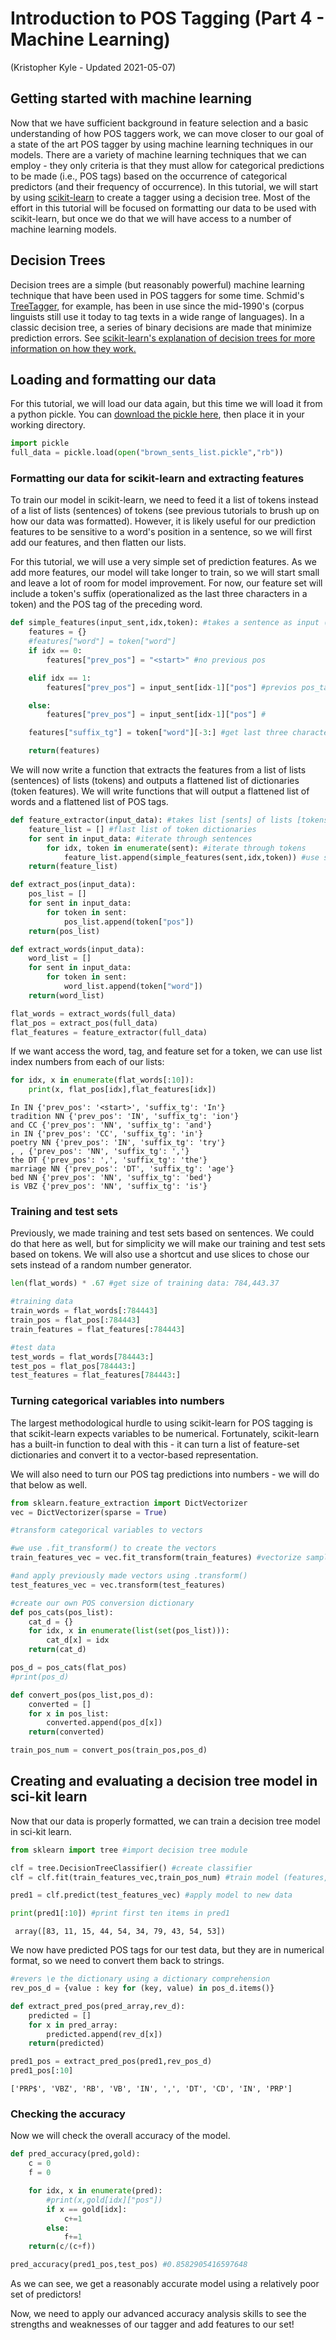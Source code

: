 # Introduction to POS Tagging (Part 4  - Machine Learning)
(Kristopher Kyle - Updated 2021-05-07)

## Getting started with machine learning
Now that we have sufficient background in feature selection and a basic understanding of how POS taggers work, we can move closer to our goal of a state of the art POS tagger by using machine learning techniques in our models. There are a variety of machine learning techniques that we can employ - they only criteria is that they must allow for categorical predictions to be made (i.e., POS tags) based on the occurrence of categorical predictors (and their frequency of occurrence). In this tutorial, we will start by using [scikit-learn](https://scikit-learn.org/stable/index.html) to create a tagger using a decision tree. Most of the effort in this tutorial will be focused on formatting our data to be used with scikit-learn, but once we do that we will have access to a number of machine learning models.

## Decision Trees
Decision trees are a simple (but reasonably powerful) machine learning technique that have been used in POS taggers for some time. Schmid's [TreeTagger](https://www.cis.uni-muenchen.de/~schmid/tools/TreeTagger/), for example, has been in use since the mid-1990's (corpus linguists still use it today to tag texts in a wide range of languages). In a classic decision tree, a series of binary decisions are made that minimize prediction errors. See [scikit-learn's explanation of decision trees for more information on how they work.](https://scikit-learn.org/stable/modules/tree.html)

## Loading and formatting our data

For this tutorial, we will load our data again, but this time we will load it from a python pickle. You can [download the pickle here](https://github.com/kristopherkyle/Corpus-Linguistics-Working-Group/raw/main/docs/brown_sents_list.pickle), then place it in your working directory.

```python
import pickle
full_data = pickle.load(open("brown_sents_list.pickle","rb"))
```

### Formatting our data for scikit-learn and extracting features
To train our model in scikit-learn, we need to feed it a list of tokens instead of a list of lists (sentences) of tokens (see previous tutorials to brush up on how our data was formatted). However, it is likely useful for our prediction features to be sensitive to a word's position in a sentence, so we will first add our features, and then flatten our lists.

For this tutorial, we will use a very simple set of prediction features. As we add more features, our model will take longer to train, so we will start small and leave a lot of room for model improvement. For now, our feature set will include a token's suffix (operationalized as the last three characters in a token) and the POS tag of the preceding word.

```python
def simple_features(input_sent,idx,token): #takes a sentence as input (with word and tag specified), outputs a more feature-rich version
	features = {}
	#features["word"] = token["word"]
	if idx == 0:
		features["prev_pos"] = "<start>" #no previous pos

	elif idx == 1:
		features["prev_pos"] = input_sent[idx-1]["pos"] #previos pos_tag

	else:
		features["prev_pos"] = input_sent[idx-1]["pos"] #

	features["suffix_tg"] = token["word"][-3:] #get last three characters

	return(features)
```

We will now write a function that extracts the features from a list of lists (sentences) of lists (tokens) and outputs a flattened list of dictionaries (token features). We will write functions that will output a flattened list of words and a flattened list of POS tags.

```python
def feature_extractor(input_data): #takes list [sents] of lists [tokens] of dictionaries [token_features], outputs a flat list of dicts [features]
	feature_list = [] #flast list of token dictionaries
	for sent in input_data: #iterate through sentences
		for idx, token in enumerate(sent): #iterate through tokens
			feature_list.append(simple_features(sent,idx,token)) #use simple_features function to add features
	return(feature_list)

def extract_pos(input_data):
	pos_list = []
	for sent in input_data:
		for token in sent:
			pos_list.append(token["pos"])
	return(pos_list)

def extract_words(input_data):
	word_list = []
	for sent in input_data:
		for token in sent:
			word_list.append(token["word"])
	return(word_list)

flat_words = extract_words(full_data)
flat_pos = extract_pos(full_data)
flat_features = feature_extractor(full_data)
```

If we want access the word, tag, and feature set for a token, we can use list index numbers from each of our lists:

```python
for idx, x in enumerate(flat_words[:10]):
	print(x, flat_pos[idx],flat_features[idx])
```

```
In IN {'prev_pos': '<start>', 'suffix_tg': 'In'}
tradition NN {'prev_pos': 'IN', 'suffix_tg': 'ion'}
and CC {'prev_pos': 'NN', 'suffix_tg': 'and'}
in IN {'prev_pos': 'CC', 'suffix_tg': 'in'}
poetry NN {'prev_pos': 'IN', 'suffix_tg': 'try'}
, , {'prev_pos': 'NN', 'suffix_tg': ','}
the DT {'prev_pos': ',', 'suffix_tg': 'the'}
marriage NN {'prev_pos': 'DT', 'suffix_tg': 'age'}
bed NN {'prev_pos': 'NN', 'suffix_tg': 'bed'}
is VBZ {'prev_pos': 'NN', 'suffix_tg': 'is'}
```

### Training and test sets
Previously, we made training and test sets based on sentences. We could do that here as well, but for simplicity we will make our training and test sets based on tokens. We will also use a shortcut and use slices to chose our sets instead of a random number generator.

```python
len(flat_words) * .67 #get size of training data: 784,443.37

#training data
train_words = flat_words[:784443]
train_pos = flat_pos[:784443]
train_features = flat_features[:784443]

#test data
test_words = flat_words[784443:]
test_pos = flat_pos[784443:]
test_features = flat_features[784443:]
```

### Turning categorical variables into numbers
The largest methodological hurdle to using scikit-learn for POS tagging is that scikit-learn expects variables to be numerical. Fortunately, scikit-learn has a built-in function to deal with this - it can turn a list of feature-set dictionaries and convert it to a vector-based representation.

We will also need to turn our POS tag predictions into numbers - we will do that below as well.

```python
from sklearn.feature_extraction import DictVectorizer
vec = DictVectorizer(sparse = True)

#transform categorical variables to vectors

#we use .fit_transform() to create the vectors
train_features_vec = vec.fit_transform(train_features) #vectorize sample of features

#and apply previously made vectors using .transform()
test_features_vec = vec.transform(test_features)

#create our own POS conversion dictionary
def pos_cats(pos_list):
	cat_d = {}
	for idx, x in enumerate(list(set(pos_list))):
		cat_d[x] = idx
	return(cat_d)

pos_d = pos_cats(flat_pos)
#print(pos_d)

def convert_pos(pos_list,pos_d):
	converted = []
	for x in pos_list:
		converted.append(pos_d[x])
	return(converted)

train_pos_num = convert_pos(train_pos,pos_d)
```

## Creating and evaluating a decision tree model in sci-kit learn
Now that our data is properly formatted, we can train a decision tree model in sci-kit learn.

```python
from sklearn import tree #import decision tree module

clf = tree.DecisionTreeClassifier() #create classifier
clf = clf.fit(train_features_vec,train_pos_num) #train model (features, pos tags)

pred1 = clf.predict(test_features_vec) #apply model to new data

print(pred1[:10]) #print first ten items in pred1
```

```
 array([83, 11, 15, 44, 54, 34, 79, 43, 54, 53])
```

We now have predicted POS tags for our test data, but they are in numerical format, so we need to convert them back to strings.

```python
#revers \e the dictionary using a dictionary comprehension
rev_pos_d = {value : key for (key, value) in pos_d.items()}

def extract_pred_pos(pred_array,rev_d):
	predicted = []
	for x in pred_array:
		predicted.append(rev_d[x])
	return(predicted)

pred1_pos = extract_pred_pos(pred1,rev_pos_d)
pred1_pos[:10]
```
```
['PRP$', 'VBZ', 'RB', 'VB', 'IN', ',', 'DT', 'CD', 'IN', 'PRP']
```

### Checking the accuracy
Now we will check the overall accuracy of the model.

```python
def pred_accuracy(pred,gold):
	c = 0
	f = 0

	for idx, x in enumerate(pred):
		#print(x,gold[idx]["pos"])
		if x == gold[idx]:
			c+=1
		else:
			f+=1
	return(c/(c+f))

pred_accuracy(pred1_pos,test_pos) #0.8582905416597648
```
As we can see, we get a reasonably accurate model using a relatively poor set of predictors!

Now, we need to apply our advanced accuracy analysis skills to see the strengths and weaknesses of our tagger and add features to our set!

